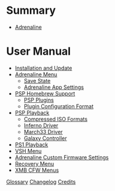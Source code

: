 # Summary

- [Adrenaline](./01-Intro.md)

# User Manual

- [Installation and Update](./02-Install.md)
- [Adrenaline Menu](./03-AdrenalineMenu.md)
	- [Save State](./03-AdrenalineMenu/01-SaveState.md)
	- [Adrenaline App Settings](./03-AdrenalineMenu/02-AdrenalineSettings.md)
- [PSP Homebrew Support](./04-HomebrewSupport.md)
	- [PSP Plugins](./04-HomebrewSupport/01-Plugin.md)
	- [Plugin Configuration Format](./04-HomebrewSupport/02-PluginConfigFormat.md)
- [PSP Playback](./05-PSPPlayback.md)
	- [Compressed ISO Formats](./05-PSPPlayback/01-CompressedIsoFormats.md)
	- [Inferno Driver](./05-PSPPlayback/02-Inferno.md)
	- [March33 Driver](./05-PSPPlayback/03-March33.md)
	- [Galaxy Controller](./05-PSPPlayback/04-Galaxy.md)
- [PS1 Playback](./06-PS1Playback.md)
- [VSH Menu](./07-VSHMenu.md)
- [Adrenaline Custom Firmware Settings](./08-CfwConfiguration.md)
- [Recovery Menu](./09-RecoveryMenu.md)
- [XMB CFW Menus](./10-XmbCfwMenus.md)

<!--
# Developer Manual
- [Development]
-->

[Glossary](./XX-Glossary.md)
[Changelog](./XX-Changelog.md)
[Credits](./XX-Credits.md)
